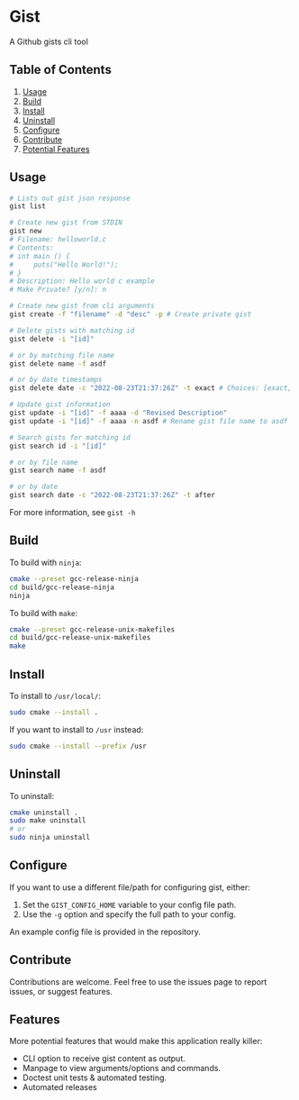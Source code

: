 # Gist

A Github gists cli tool

## Table of Contents

1. [Usage](#usage)
2. [Build](#build)
3. [Install](#install)
4. [Uninstall](#uninstall)
5. [Configure](#configure)
6. [Contribute](#contribute)
7. [Potential Features](#features)

## Usage

``` bash
# Lists out gist json response
gist list

# Create new gist from STDIN
gist new
# Filename: helloworld.c
# Contents:
# int main () {
#     puts("Hello World!");
# }
# Description: Hello world c example
# Make Private? [y/n]: n

# Create new gist from cli arguments
gist create -f "filename" -d "desc" -p # Create private gist

# Delete gists with matching id
gist delete -i "[id]"

# or by matching file name
gist delete name -f asdf

# or by date timestamps
gist delete date -c "2022-08-23T21:37:26Z" -t exact # Choices: [exact, before, after]

# Update gist information
gist update -i "[id]" -f aaaa -d "Revised Description"
gist update -i "[id]" -f aaaa -n asdf # Rename gist file name to asdf

# Search gists for matching id
gist search id -i "[id]"

# or by file name
gist search name -f asdf

# or by date
gist search date -c "2022-08-23T21:37:26Z" -t after
```

For more information, see `gist -h`

## Build

To build with `ninja`:

``` bash
cmake --preset gcc-release-ninja
cd build/gcc-release-ninja
ninja
```

To build with `make`:

``` bash
cmake --preset gcc-release-unix-makefiles
cd build/gcc-release-unix-makefiles
make
```

## Install
To install to `/usr/local/`:

``` bash
sudo cmake --install .
```

If you want to install to `/usr` instead:

``` bash
sudo cmake --install --prefix /usr
```

## Uninstall

To uninstall:

``` bash
cmake uninstall .
sudo make uninstall
# or
sudo ninja uninstall
```

## Configure

If you want to use a different file/path for configuring gist, either:

1. Set the `GIST_CONFIG_HOME` variable to your config file path.
2. Use the `-g` option and specify the full path to your config.

An example config file is provided in the repository.

## Contribute

Contributions are welcome. Feel free to use the issues page to report issues, or suggest features.

## Features

More potential features that would make this application really killer:
- CLI option to receive gist content as output.
- Manpage to view arguments/options and commands.
- Doctest unit tests & automated testing.
- Automated releases
